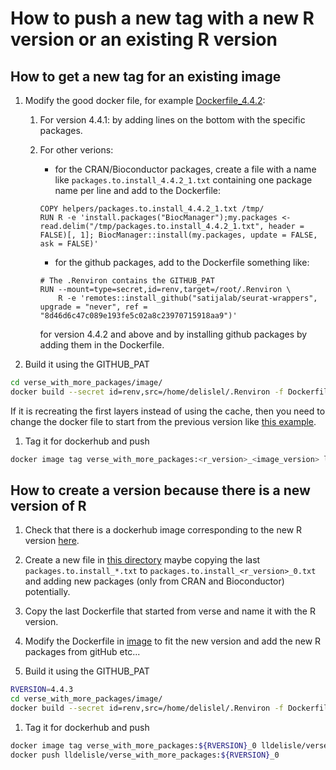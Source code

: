 # How to push a new tag with a new R version or an existing R version

## How to get a new tag for an existing image

1. Modify the good docker file, for example [Dockerfile_4.4.2](./image/Dockerfile_4.4.2):
    1. For version 4.4.1: by adding lines on the bottom with the specific packages.
    1. For other verions:
        - for the CRAN/Bioconductor packages, create a file with a name like `packages.to.install_4.4.2_1.txt` containing one package name per line and add to the Dockerfile:
        ```
        COPY helpers/packages.to.install_4.4.2_1.txt /tmp/
        RUN R -e 'install.packages("BiocManager");my.packages <- read.delim("/tmp/packages.to.install_4.4.2_1.txt", header = FALSE)[, 1]; BiocManager::install(my.packages, update = FALSE, ask = FALSE)'
        ```
        - for the github packages, add to the Dockerfile something like:
        ```
        # The .Renviron contains the GITHUB_PAT
        RUN --mount=type=secret,id=renv,target=/root/.Renviron \
            R -e 'remotes::install_github("satijalab/seurat-wrappers", upgrade = "never", ref = "8d46d6c47c089e193fe5c02a8c23970715918aa9")'
        ```

        
         for version 4.4.2 and above and by installing github packages by adding them in the Dockerfile.

1. Build it using the GITHUB_PAT

```bash
cd verse_with_more_packages/image/
docker build --secret id=renv,src=/home/delislel/.Renviron -f Dockerfile_4.4.2 -t verse_with_more_packages:4.4.2_1
```
If it is recreating the first layers instead of using the cache, then you need to change the docker file to start from the previous version like [this example](./image/Dockerfile_4.4.1_8).

1. Tag it for dockerhub and push

```bash
docker image tag verse_with_more_packages:<r_version>_<image_version> lldelisle/verse_with_more_packages:<r_version>_<image_version> &> <r_version>_<image_version>.log
```

## How to create a version because there is a new version of R

1. Check that there is a dockerhub image corresponding to the new R version [here](https://hub.docker.com/r/rocker/verse/tags).

1. Create a new file in [this directory](./image/helpers/) maybe copying the last `packages.to.install_*.txt` to `packages.to.install_<r_version>_0.txt` and adding new packages (only from CRAN and Bioconductor) potentially.

1. Copy the last Dockerfile that started from verse and name it with the R version.

1. Modify the Dockerfile in [image](./image/) to fit the new version and add the new R packages from gitHub etc...

1. Build it using the GITHUB_PAT

```bash
RVERSION=4.4.3
cd verse_with_more_packages/image/
docker build --secret id=renv,src=/home/delislel/.Renviron -f Dockerfile_${RVERSION} -t verse_with_more_packages:${RVERSION}_0 . &> ${RVERSION}_0.log
```

1. Tag it for dockerhub and push

```bash
docker image tag verse_with_more_packages:${RVERSION}_0 lldelisle/verse_with_more_packages:${RVERSION}_0
docker push lldelisle/verse_with_more_packages:${RVERSION}_0
```
